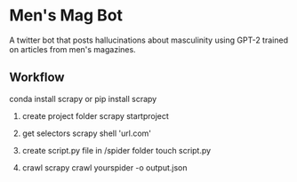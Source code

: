 # Men's Mag Bot

A twitter bot that posts hallucinations about masculinity using GPT-2 trained on articles from men's magazines.

## Workflow

conda install scrapy
or
pip install scrapy

1. create project folder
scrapy startproject <yourproject>

2. get selectors
scrapy shell 'url.com'

3. create script.py file in /spider folder
touch script.py

4. crawl
scrapy crawl yourspider -o output.json